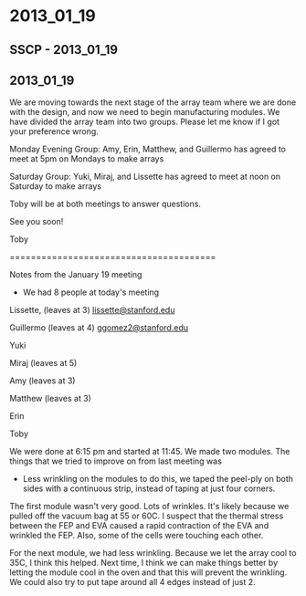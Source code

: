 # 2013\_01\_19

## SSCP - 2013\_01\_19

## 2013\_01\_19

We are moving towards the next stage of the array team where we are done with the design, and now we need to begin manufacturing modules. We have divided the array team into two groups. Please let me know if I got your preference wrong.

Monday Evening Group: Amy, Erin, Matthew, and Guillermo has agreed to meet at 5pm on Mondays to make arrays

Saturday Group: Yuki, Miraj, and Lissette  has agreed to meet at noon on Saturday to make arrays

Toby will be at both meetings to answer questions.&#x20;

See you soon!

Toby

\=======================================

Notes from the January 19 meeting

* We had 8 people at today's meeting

Lissette, (leaves at 3) lissette@stanford.edu

Guillermo (leaves at 4) ggomez2@stanford.edu&#x20;

Yuki

Miraj (leaves at 5)

Amy (leaves at 3)

Matthew (leaves at 3)

Erin

Toby

We were done at 6:15 pm and started at 11:45. We made two modules. The things that we tried to improve on from last meeting was

* Less wrinkling on the modules to do this, we taped the peel-ply on both sides with a continuous strip, instead of taping at just four corners. &#x20;

The first module wasn't very good. Lots of wrinkles. It's likely because we pulled off the vacuum bag at 55 or 60C. I suspect that the thermal stress between the FEP and EVA caused a rapid contraction of the EVA and wrinkled the FEP. Also, some of the cells were touching each other.

For the next module, we had less wrinkling. Because we let the array cool to 35C, I think this helped. Next time, I think we can make things better by letting the module cool in the oven  and that this will prevent the wrinkling. We could also try to put tape around all 4 edges instead of just 2.&#x20;
